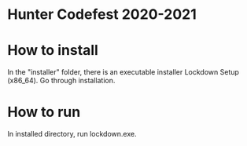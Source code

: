 # Hunter Codefest 2020-2021

# How to install
In the "installer" folder, there is an executable installer Lockdown Setup (x86_64). Go through installation.

# How to run
In installed directory, run lockdown.exe.
